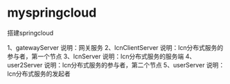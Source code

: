 # myspringcloud
搭建springcloud

1、gatewayServer
  说明：网关服务
2、lcnClientServer
  说明：lcn分布式服务的参与者，第一个节点
3、lcnServer
  说明：lcn分布式服务的服务端
4、user2Server
  说明：lcn分布式服务的参与者，第二个节点
5、userServer
  说明：lcn分布式服务的发起者
